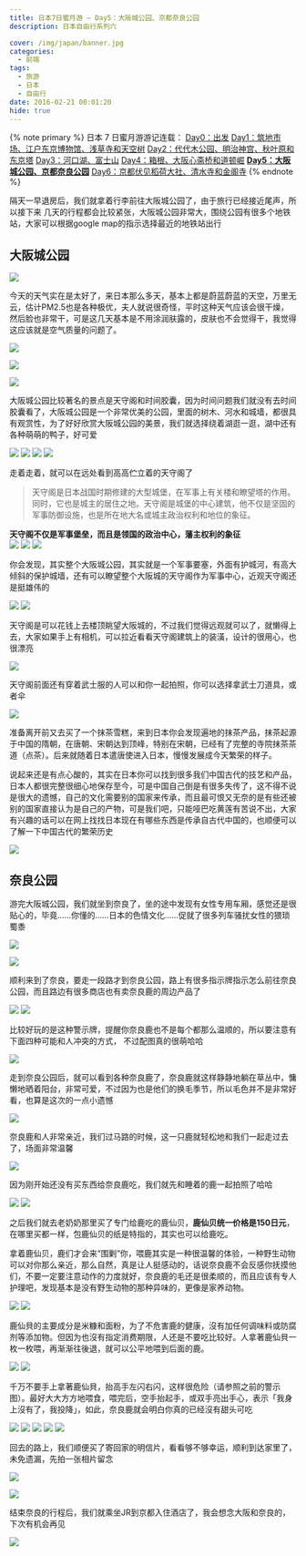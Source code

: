 ```yaml
---
title: 日本7日蜜月游 – Day5：大阪城公园、京都奈良公园
description: 日本自由行系列六

cover: /img/japan/banner.jpg
categories:
  - 前端
tags:
  - 旅游
  - 日本
  - 自由行
date: 2016-02-21 00:01:20
hide: true
---
```


{% note primary %}
日本 7 日蜜月游游记连载：
<a href="/2016/02/08/japan-7th-honeymoon-day0-departure/">Day0：出发</a>
<a href="/2016/02/11/japans-7-day-honeymoon-day1-tsukiji-edo-tokyo-museum-sensoji-temple-and-sky-tree/">Day1：筑地市场、江户东京博物馆、浅草寺和天空树</a>
<a href="/2016/02/16/japans-7-day-honeymoon-day2-yoyogi-park-meiji-shrine-tokyo-tower-and-akiba-hara/">Day2：代代木公园、明治神宫、秋叶原和东京塔</a>
<a href="/2016/02/18/japan-7th-honeymoon-day3-lake-kawaguchi-mount-fuji/">Day3：河口湖、富士山</a>
<a href="/2016/02/20/japan-on-the-7th-honeymoon-day4-hakone-yumoto-osaka-shinsaibashi-and-dotombori/">Day4：箱根、大阪心斋桥和道顿崛</a>
<a href="/2016/02/21/japan-7th-honeymoon-day5-osaka-castle-park-kyoto-nara-park/"><strong>Day5：大阪城公园、京都奈良公园</strong></a>
<a href="/2016/02/23/japan-7th-honeymoon-day6-kyoto-fushimi-inari-shrine-kiyomizu-temple-and-temple-of-the-golden-pavilion/">Day6：京都伏见稻荷大社、清水寺和金阁寺</a>
{% endnote %}
<p>隔天一早退房后，我们就拿着行李前往大阪城公园了，由于旅行已经接近尾声，所以接下来 几天的行程都会比较紧张，大阪城公园非常大，围绕公园有很多个地铁站，大家可以根据google map的指示选择最近的地铁站出行</p>

<h2 id="大阪城公园"><a href="#大阪城公园" class="headerlink" title="大阪城公园"></a>大阪城公园</h2>
<p>
               <img src="/img/japan/IMG_6716.jpg" >
</p>
<p>今天的天气实在是太好了，来日本那么多天，基本上都是蔚蓝蔚蓝的天空，万里无云，估计PM2.5也是各种极优，夫人就说很奇怪，平时这种天气应该会很干燥，然后脸也非常干，可是这几天基本是不用涂润肤露的，皮肤也不会觉得干，我觉得这应该就是空气质量的问题了。</p>
<p>
               <img src="/img/japan/IMG_6725.jpg" >
</p>
<p>
               <img src="/img/japan/IMG_6726.jpg" >
</p>
<p>
               <img src="/img/japan/IMG_6727.jpg" >
</p>
<p>大阪城公园比较著名的景点是天守阁和时间胶囊，因为时间问题我们就没有去时间胶囊看了，大阪城公园是一个非常优美的公园，里面的树木、河水和城墙，都很具有观赏性，为了好好欣赏大阪城公园的美景，我们就选择绕着湖逛一逛，湖中还有各种萌萌的鸭子，好可爱</p>
<p>
               <img src="/img/japan/IMG_6740.jpg" >
               <img src="/img/japan/IMG_6745.jpg" >
               <img src="/img/japan/IMG_6753.jpg" >
               <img src="/img/japan/IMG_7577.jpg" >
</p>
<p>走着走着，就可以在远处看到高高伫立着的天守阁了</p>
<blockquote>
               <p>天守阁是日本战国时期修建的大型城堡，在军事上有关楼和瞭望塔的作用。同时，它也是城主的居住之地。天守阁是城堡的中心建筑，他不仅是坚固的军事防御设施，也是所在地大名或城主政治权利和地位的象征。</p></blockquote>
               <p><strong>天守阁不仅是军事堡垒，而且是领国的政治中心，藩主权利的象征</strong>
                              <br>
                              <img src="/img/japan/IMG_6765.jpg" >
                              <img src="/img/japan/IMG_6773.jpg" >
                              <img src="/img/japan/IMG_6776.jpg" >
               </p>

<p>你会发现，其实整个大阪城公园，其实就是一个军事要塞，外面有护城河，有高大倾斜的保护城墙，还有可以瞭望整个大阪城的天守阁作为军事中心，近观天守阁还是挺雄伟的</p>
<p>
               <img src="/img/japan/IMG_6791.jpg" >
               <img src="/img/japan/IMG_6797.jpg" >
</p>
<p>天守阁是可以花钱上去楼顶眺望大阪城的，不过我们觉得远观就可以了，就懒得上去，大家如果手上有相机，可以拉近看看天守阁建筑上的装潢，设计的很用心，也很漂亮</p>
<p>
               <img src="/img/japan/IMG_6800.jpg" >
</p>
<p>天守阁前面还有穿着武士服的人可以和你一起拍照，你可以选择拿武士刀道具，或者伞</p>
<p>
               <img src="/img/japan/IMG_6801.jpg" >
</p>
<p>准备离开前又去买了一个抹茶雪糕，来到日本你会发现遍地的抹茶产品，抹茶起源于中国的隋朝，在唐朝、宋朝达到顶峰，特别在宋朝，已经有了完整的寺院抹茶茶道（点茶）。后来就随着日本遣唐使进入日本，慢慢发展成今天繁荣的样子。</p>
<p>说起来还是有点心酸的，其实在日本你可以找到很多我们中国古代的技艺和产品，日本人都很完整很细心地保存至今，可是中国自己倒是有很多失传了，这不得不说是很大的遗憾，自己的文化需要别的国家来传承，而且最可恨又无奈的是有些还被别的国家直接认为是自己的产物，可是我们吧，只能哑巴吃黄莲有苦说不出，大家有兴趣的话可以在网上找找日本现在有哪些东西是传承自古代中国的，也顺便可以了解一下中国古代的繁荣历史</p>
<p>
               <img src="/img/japan/IMG_6804.jpg" >
</p>

<h2 id="奈良公园"><a href="#奈良公园" class="headerlink" title="奈良公园"></a>奈良公园</h2>
<p>游完大阪城公园，我们就坐到奈良了，坐的途中发现有女性专用车厢，感觉还是很贴心的，毕竟……你懂的……日本的色情文化……促就了很多列车骚扰女性的猥琐蜀黍</p>
<p>
               <img src="/img/japan/IMG_6812.jpg" >
</p>
<p>
               <img src="/img/japan/IMG_6814.jpg" >
</p>
<p>顺利来到了奈良，要走一段路才到奈良公园，路上有很多指示牌指示怎么前往奈良公园，而且路边有很多商店也有卖奈良鹿的周边产品了</p>
<p>
               <img src="/img/japan/IMG_6821.jpg" >
               <img src="/img/japan/IMG_6823.jpg" >
</p>
<p>比较好玩的是这种警示牌，提醒你奈良鹿也不是每个都那么温顺的，所以要注意有下面四种可能和人冲突的方式， 不过配图真的很萌哈哈</p>
<p>
               <img src="/img/japan/IMG_6832.jpg" >
</p>
<p>走到奈良公园后，就可以看到各种奈良鹿了，奈良鹿就这样静静地躺在草丛中，慵懒地晒着阳台，非常可爱，不过因为也是他们的换毛季节，所以毛色并不是非常好看，也算是这次的一点小遗憾</p>
<p>
               <img src="/img/japan/IMG_6834.jpg" >
</p>
<p>奈良鹿和人非常亲近，我们过马路的时候，这一只鹿就轻松地和我们一起走过去了，场面非常温馨</p>
<p>
               <img src="/img/japan/IMG_6839.jpg" >
</p>
<p>因为刚开始还没有买东西给奈良鹿吃，我们就先和睡着的鹿一起拍照了哈哈</p>
<p>
               <img src="/img/japan/IMG_6842.jpg" >
               <img src="/img/japan/IMG_6849.jpg" >
</p>
<p>之后我们就去老奶奶那里买了专门给鹿吃的鹿仙贝，<strong>鹿仙贝统一价格是150日元</strong>，在哪里买都一样，包鹿仙贝的纸是特指的，其实也可以给鹿吃。</p>
<p>拿着鹿仙贝，鹿们才会来“围剿”你，喂鹿其实是一种很温馨的体验，一种野生动物可以对你那么亲近，那么自然，真是让人挺感动的，话说奈良鹿不会反感你抚摸他们，不要一定要注意动作的力度就好，奈良鹿的毛还是很柔顺的，而且应该有专人护理吧，发现基本是没有野生动物的那种异味的，更像是家养动物。</p>
<p>
               <img src="/img/japan/IMG_6856.jpg" >
               <img src="/img/japan/IMG_6872.jpg" >
</p>
<p>鹿仙貝的主要成分是米糠和面粉，为了不危害鹿的健康，沒有加任何调味料或防腐剂等添加物。但因为也沒有指定消费期限，人还是不要吃比较好。人拿著鹿仙貝一枚一枚喂，再渐渐往後退，就可以公平地喂到后面的鹿。</p>
<p>
               <img src="/img/japan/IMG_6877.jpg" >
               <img src="/img/japan/IMG_6879.jpg" >
</p>
<p>千万不要手上拿著鹿仙貝，抬高手左闪右闪，这样很危险（请参照之前的警示图）。最好大大方方地喂食，喂完后，空手抬起手，或双手亮出手心，表示「我身上沒有了，我投降」，如此，奈良鹿就会明白你真的已经沒有甜头可吃</p>
<p>
               <img src="/img/japan/IMG_2477.jpg" >
               <img src="/img/japan/IMG_6889.jpg" >
               <img src="/img/japan/IMG_6905.jpg" >
               <img src="/img/japan/IMG_6916.jpg" >
               <img src="/img/japan/IMG_6922.jpg" >
</p>
<p>回去的路上，我们顺便买了寄回家的明信片，看看够不够幸运，顺利到达家里了，未免遗漏，先拍一张相片留念</p>
<p>
               <img src="/img/japan/IMG_7705.jpg" >
</p>
<p>
               <img src="/img/japan/IMG_6932-1.jpg" >
</p>
<p>结束奈良的行程后，我们就乘坐JR到京都入住酒店了，我会想念大阪和奈良的，下次有机会再见</p>
<p>
               <img src="/img/japan/IMG_6937.jpg" >
</p>